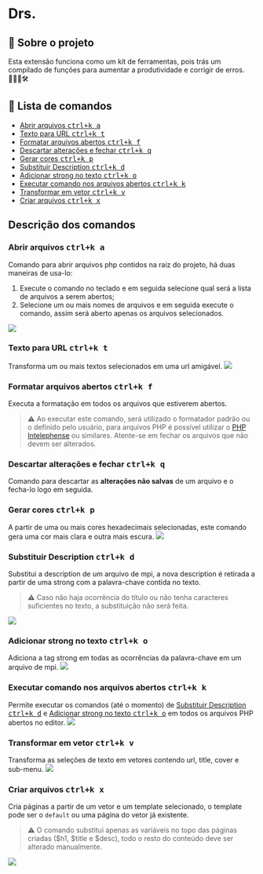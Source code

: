 <h1><strong>Drs.</strong></h1>

## 📖 Sobre o projeto

Esta extensão funciona como um kit de ferramentas, pois trás um compilado de funções para aumentar a produtividade e corrigir de erros. 👨🏽‍⚕️🛠️

## 📑 Lista de comandos

- [Abrir arquivos <kbd>ctrl+k a</kbd>](#abrir-arquivos-ctrlk-a)
- [Texto para URL <kbd>ctrl+k t</kbd>](#texto-para-url-ctrlk-t)
- [Formatar arquivos abertos <kbd>ctrl+k f</kbd>](#formatar-arquivos-abertos-ctrlk-f)
- [Descartar alterações e fechar <kbd>ctrl+k q</kbd>](#descartar-altera%C3%A7%C3%B5es-e-fechar-ctrlk-q)
- [Gerar cores <kbd>ctrl+k p</kbd>](#gerar-cores-ctrlk-p)
- [Substituir Description <kbd>ctrl+k d</kbd>](#substituir-description-ctrlk-d)
- [Adicionar strong no texto <kbd>ctrl+k o</kbd>](#adicionar-strong-no-texto-ctrlk-o)
- [Executar comando nos arquivos abertos <kbd>ctrl+k k</kbd>](#executar-nos-arquivos-abertos-ctrlk-k)
- [Transformar em vetor <kbd>ctrl+k v</kbd>](#transformar-em-vetor-ctrlk-v)
- [Criar arquivos <kbd>ctrl+k x</kbd>](#criar-arquivos-ctrlk-x)

## Descrição dos comandos

### Abrir arquivos <kbd>ctrl+k a</kbd>
Comando para abrir arquivos php contidos na raiz do projeto, há duas maneiras de usa-lo:
1. Execute o comando no teclado e em seguida selecione qual será a lista de arquivos a serem abertos;
2. Selecione um ou mais nomes de arquivos e em seguida execute o comando, assim será aberto apenas os arquivos selecionados. 

![](https://github.com/alan-ssantos/drs/openFiles.gif)

### Texto para URL <kbd>ctrl+k t</kbd>
Transforma um ou mais textos selecionados em uma url amigável.
![](https://github.com/alan-ssantos/drs/textToUrl.gif)

### Formatar arquivos abertos <kbd>ctrl+k f</kbd>
Executa a formatação em todos os arquivos que estiverem abertos.
  >⚠️ Ao executar este comando, será utilizado o formatador padrão ou o definido pelo usuário, para arquivos PHP é possível utilizar o [PHP Intelephense](https://marketplace.visualstudio.com/items?itemName=bmewburn.vscode-intelephense-client) ou similares. Atente-se em fechar os arquivos que não devem ser alterados.

### Descartar alterações e fechar <kbd>ctrl+k q</kbd>
Comando para descartar as <strong>alterações não salvas</strong> de um arquivo e o fecha-lo logo em seguida.

### Gerar cores <kbd>ctrl+k p</kbd>
A partir de uma ou mais cores hexadecimais selecionadas, este comando gera uma cor mais clara e outra mais escura.
![](https://github.com/alan-ssantos/drs/generateColors.gif)

### Substituir Description <kbd>ctrl+k d</kbd>
Substitui a description de um arquivo de mpi, a nova description é retirada a partir de uma strong com a palavra-chave contida no texto.
  >⚠️ Caso não haja ocorrência do título ou não tenha caracteres suficientes no texto, a substituição não será feita.

![](https://github.com/alan-ssantos/drs/replaceDescription.gif)

### Adicionar strong no texto <kbd>ctrl+k o</kbd>
Adiciona a tag strong em todas as ocorrências da palavra-chave em um arquivo de mpi.
![](https://github.com/alan-ssantos/drs/addStrongTag.gif)

### Executar comando nos arquivos abertos <kbd>ctrl+k k</kbd>
Permite executar os comandos (até o momento) de [Substituir Description <kbd>ctrl+k d</kbd>](#substituir-description-ctrlk-d) e [Adicionar strong no texto <kbd>ctrl+k o</kbd>](#adicionar-strong-no-texto-ctrlk-o) em todos os arquivos PHP abertos no editor.
![](https://github.com/alan-ssantos/drs/runOnOpenFiles.gif)

### Transformar em vetor <kbd>ctrl+k v</kbd>
Transforma as seleções de texto em vetores contendo url, title, cover e sub-menu.
![](https://github.com/alan-ssantos/drs/turnVet.gif)

### Criar arquivos <kbd>ctrl+k x</kbd>
Cria páginas a partir de um vetor e um template selecionado, o template pode ser o ```default``` ou uma página do vetor já existente.
  >⚠️ O comando substitui apenas as variáveis no topo das páginas criadas ($h1, $title e $desc), todo o resto do conteúdo deve ser alterado manualmente.

![](https://github.com/alan-ssantos/drs/createFilesFromVet.gif)